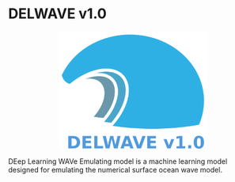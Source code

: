 # DELWAVE v1.0

<p align="center">
    <img src="images/DELWAVE_logo_new_new_new_new.png" alt="DELWAVE logo" width="300px">
</p>


DEep Learning WAVe Emulating model is a machine learning model designed for emulating the numerical surface ocean wave model.
